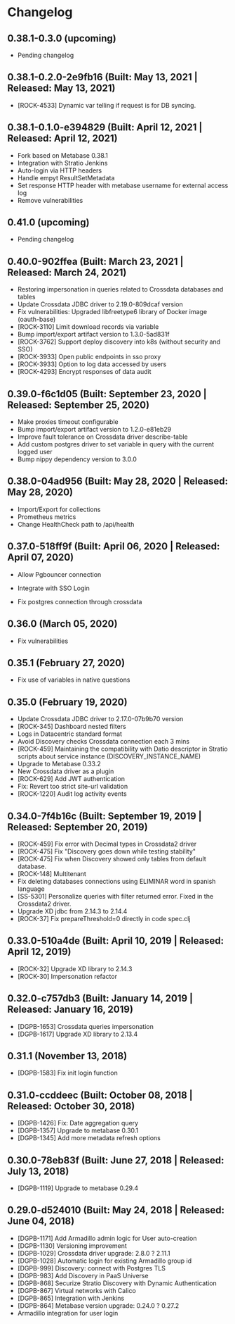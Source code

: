 # Changelog

## 0.38.1-0.3.0 (upcoming)

* Pending changelog

## 0.38.1-0.2.0-2e9fb16 (Built: May 13, 2021 | Released: May 13, 2021)

* [ROCK-4533] Dynamic var telling if request is for DB syncing.

## 0.38.1-0.1.0-e394829 (Built: April 12, 2021 | Released: April 12, 2021)

* Fork based on Metabase 0.38.1
* Integration with Stratio Jenkins
* Auto-login via HTTP headers
* Handle empyt ResultSetMetadata
* Set response HTTP header with metabase username for external access log
* Remove vulnerabilities

## 0.41.0 (upcoming)

* Pending changelog

## 0.40.0-902ffea (Built: March 23, 2021 | Released: March 24, 2021)

* Restoring impersonation in queries related to Crossdata databases and tables
* Update Crossdata JDBC driver to 2.19.0-809dcaf version
* Fix vulnerabilities: Upgraded libfreetype6 library of Docker image (oauth-base)
* [ROCK-3110] Limit download records via variable
* Bump import/export artifact version to 1.3.0-5ad831f
* [ROCK-3762] Support deploy discovery into k8s (without security and SSO)
* [ROCK-3933] Open public endpoints in sso proxy
* [ROCK-3933] Option to log data accessed by users
* [ROCK-4293] Encrypt responses of data audit

## 0.39.0-f6c1d05 (Built: September 23, 2020 | Released: September 25, 2020)

* Make proxies timeout configurable
* Bump import/export artifact version to 1.2.0-e81eb29
* Improve fault tolerance on Crossdata driver describe-table
* Add custom postgres driver to set variable in query with the current logged user
* Bump nippy dependency version to 3.0.0

## 0.38.0-04ad956 (Built: May 28, 2020 | Released: May 28, 2020)

* Import/Export for collections
* Prometheus metrics
* Change HealthCheck path to /api/health

## 0.37.0-518ff9f (Built: April 06, 2020 | Released: April 07, 2020)

* Allow Pgbouncer connection
* Integrate with SSO Login

* Fix postgres connection through crossdata

## 0.36.0 (March 05, 2020)

* Fix vulnerabilities

## 0.35.1 (February 27, 2020)

* Fix use of variables in native questions

## 0.35.0 (February 19, 2020)

* Update Crossdata JDBC driver to 2.17.0-07b9b70 version
* [ROCK-345] Dashboard nested filters
* Logs in Datacentric standard format
* Avoid Discovery checks Crossdata connection each 3 mins
* [ROCK-459] Maintaining the compatibility with Datio descriptor in Stratio scripts about service
  instance (DISCOVERY_INSTANCE_NAME)
* Upgrade to Metabase 0.33.2
* New Crossdata driver as a plugin
* [ROCK-629] Add JWT authentication
* Fix: Revert too strict site-url validation
* [ROCK-1220] Audit log activity events

## 0.34.0-7f4b16c (Built: September 19, 2019 | Released: September 20, 2019)

* [ROCK-459] Fix error with Decimal types in Crossdata2 driver
* [ROCK-475] Fix "Discovery goes down while testing stability"
* [ROCK-475] Fix when Discovery showed only tables from default database.
* [ROCK-148] Multitenant
* Fix deleting databases connections using ELIMINAR word in spanish language
* [SS-5301] Personalize queries with filter returned error. Fixed in the Crossdata2 driver.
* Upgrade XD jdbc from 2.14.3 to 2.14.4
* [ROCK-37] Fix prepareThreshold=0 directly in code spec.clj

## 0.33.0-510a4de (Built: April 10, 2019 | Released: April 12, 2019)

* [ROCK-32] Upgrade XD library to 2.14.3
* [ROCK-30] Impersonation refactor

## 0.32.0-c757db3 (Built: January 14, 2019 | Released: January 16, 2019)

* [DGPB-1653] Crossdata queries impersonation
* [DGPB-1617] Upgrade XD library to 2.13.4

## 0.31.1 (November 13, 2018)

* [DGPB-1583] Fix init login function

## 0.31.0-ccddeec (Built: October 08, 2018 | Released: October 30, 2018)

* [DGPB-1426] Fix: Date aggregation query
* [DGPB-1357] Upgrade to metabase 0.30.1
* [DGPB-1345] Add more metadata refresh options

## 0.30.0-78eb83f (Built: June 27, 2018 | Released: July 13, 2018)

* [DGPB-1119] Upgrade to metabase 0.29.4

## 0.29.0-d524010 (Built: May 24, 2018 | Released: June 04, 2018)

* [DGPB-1171] Add Armadillo admin logic for User auto-creation
* [DGPB-1130] Versioning improvement
* [DGPB-1029] Crossdata driver upgrade: 2.8.0 ? 2.11.1
* [DGPB-1028] Automatic login for existing Armadillo group id
* [DGPB-999] Discovery: connect with Postgres TLS
* [DGPB-983] Add Discovery in PaaS Universe
* [DGPB-868] Securize Stratio Discovery with Dynamic Authentication
* [DGPB-867] Virtual networks with Calico
* [DGPB-865] Integration with Jenkins
* [DGPB-864] Metabase version upgrade: 0.24.0 ? 0.27.2
* Armadillo integration for user login
